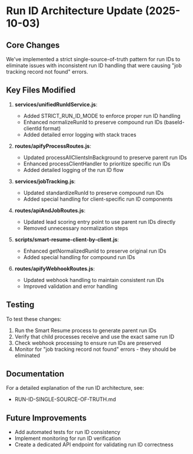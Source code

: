 # Run ID Architecture Update (2025-10-03)

## Core Changes

We've implemented a strict single-source-of-truth pattern for run IDs to eliminate issues with inconsistent run ID handling that were causing "job tracking record not found" errors.

## Key Files Modified

1. **services/unifiedRunIdService.js**:
   - Added STRICT_RUN_ID_MODE to enforce proper run ID handling
   - Enhanced normalizeRunId to preserve compound run IDs (baseId-clientId format)
   - Added detailed error logging with stack traces

2. **routes/apifyProcessRoutes.js**:
   - Updated processAllClientsInBackground to preserve parent run IDs
   - Enhanced processClientHandler to prioritize specific run IDs
   - Added detailed logging of the run ID flow

3. **services/jobTracking.js**:
   - Updated standardizeRunId to preserve compound run IDs
   - Added special handling for client-specific run ID components

4. **routes/apiAndJobRoutes.js**:
   - Updated lead scoring entry point to use parent run IDs directly
   - Removed unnecessary normalization steps

5. **scripts/smart-resume-client-by-client.js**:
   - Enhanced getNormalizedRunId to preserve original run IDs
   - Added special handling for compound run IDs

6. **routes/apifyWebhookRoutes.js**:
   - Updated webhook handling to maintain consistent run IDs
   - Improved validation and error handling

## Testing

To test these changes:

1. Run the Smart Resume process to generate parent run IDs
2. Verify that child processes receive and use the exact same run ID
3. Check webhook processing to ensure run IDs are preserved
4. Monitor for "job tracking record not found" errors - they should be eliminated

## Documentation

For a detailed explanation of the run ID architecture, see:
- RUN-ID-SINGLE-SOURCE-OF-TRUTH.md

## Future Improvements

- Add automated tests for run ID consistency
- Implement monitoring for run ID verification
- Create a dedicated API endpoint for validating run ID correctness